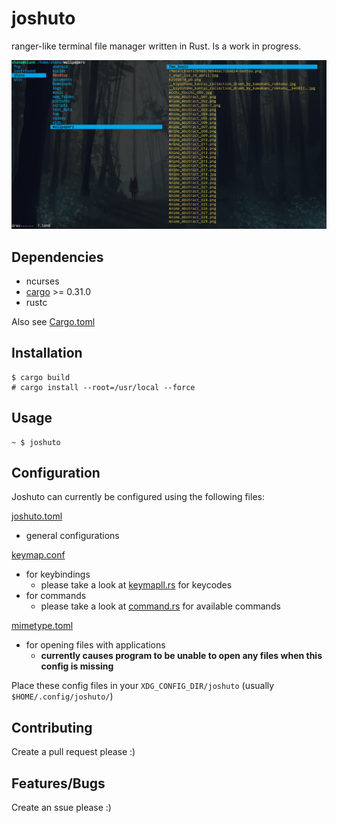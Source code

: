 # joshuto

ranger-like terminal file manager written in Rust.
Is a work in progress.

![Alt text](joshuto_screenshot.png?raw=true "joshuto")

## Dependencies
 - ncurses
 - [cargo](https://github.com/rust-lang/cargo/) >= 0.31.0
 - rustc

Also see [Cargo.toml](https://github.com/kamiyaa/joshuto/blob/master/Cargo.toml)

## Installation
```
$ cargo build
# cargo install --root=/usr/local --force
```

## Usage
```
~ $ joshuto
```

## Configuration
Joshuto can currently be configured using the following files:

[joshuto.toml](https://github.com/kamiyaa/joshuto/blob/master/config/joshuto.toml)
 - general configurations

[keymap.conf](https://github.com/kamiyaa/joshuto/blob/master/config/keymap.conf)
 - for keybindings
   - please take a look at [keymapll.rs](https://github.com/kamiyaa/joshuto/blob/master/src/joshuto/keymapll.rs) for keycodes
 - for commands
   - please take a look at [command.rs](https://github.com/kamiyaa/joshuto/blob/master/src/joshuto/command.rs) for available commands

[mimetype.toml](https://github.com/kamiyaa/joshuto/blob/master/config/mimetype.toml)
 - for opening files with applications
   - **currently causes program to be unable to open any files when this config is missing**

Place these config files in your `XDG_CONFIG_DIR/joshuto` (usually `$HOME/.config/joshuto/`)

## Contributing
Create a pull request please :)

## Features/Bugs
Create an ssue please :)
